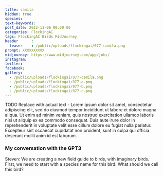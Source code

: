 ```yaml
---
title: camila
hidden: true
species: 
text-keywords: 
post_date: 2022-11-06 00:00:00
categories: FlockingAI
tags: FlockingAI Birds MidJourney 
header      :
  teaser    : /public/uploads/flockingai/077-camila.png
prompt: XXXXXXXXXX
midjourney: https://www.midjourney.com/app/jobs/
instagram: 
twitter: 
facebook: 
gallery: 
  - /public/uploads/flockingai/077-camila.png
  - /public/uploads/flockingai/077-a.png
  - /public/uploads/flockingai/077-b.png
  - /public/uploads/flockingai/077-c.png
---
```


TODO Replace with actual text - Lorem ipsum dolor sit amet, consectetur adipiscing elit, sed do eiusmod tempor incididunt ut labore et dolore magna aliqua. Ut enim ad minim veniam, quis nostrud exercitation ullamco laboris nisi ut aliquip ex ea commodo consequat. Duis aute irure dolor in reprehenderit in voluptate velit esse cillum dolore eu fugiat nulla pariatur. Excepteur sint occaecat cupidatat non proident, sunt in culpa qui officia deserunt mollit anim id est laborum.

### My conversation with the GPT3

Steven: We are creating a new field guide to birds, with imaginary birds. First, we need to start with a species name for this bird. What should we call this bird?

